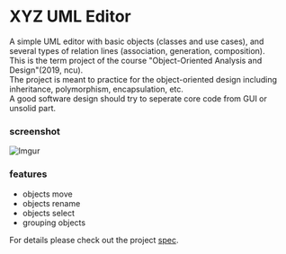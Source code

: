 # XYZ UML Editor
A simple UML editor with basic objects (classes and use cases), and several types of relation lines (association, generation, composition).  
This is the term project of the course "Object-Oriented Analysis and Design"(2019, ncu).  
The project is meant to practice for the object-oriented design including inheritance, polymorphism, encapsulation, etc.   
A good software design should try to seperate core code from GUI or unsolid part.  

### screenshot
![Imgur](https://i.imgur.com/Qw3MUT9.png)

### features
- objects move
- objects rename
- objects select
- grouping objects

For details please check out the project [spec](https://github.com/mtbehisseste/xyz_UML/blob/master/OOAD%20Case%20Study%20in%20Chinese.pdf).
